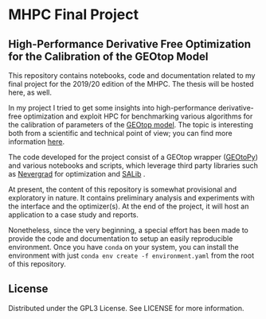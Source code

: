 # MHPC Final Project

## High-Performance Derivative Free Optimization for the Calibration of the GEOtop Model

This repository contains notebooks, code and documentation related to my final project for the 2019/20 edition of the
MHPC. The thesis will be hosted here, as well.

In my project I tried to get some insights into high-performance derivative-free optimization and exploit HPC for
benchmarking various algorithms for the calibration of parameters of
the [GEOtop model](https://geotopmodel.github.io/geotop). The topic is interesting both from a scientific and technical
point of view; you can find more information [here](https://stefanocampanella.github.io/MHPC_project_meeting).

The code developed for the project consist of a GEOtop wrapper ([GEOtoPy](https://github.com/stefanocampanella/GEOtoPy))
and various notebooks and scripts, which leverage third party libraries such
as [Nevergrad](https://facebookresearch.github.io/nevergrad) for optimization and [SALib](https://salib.github.io/SALib)
.

At present, the content of this repository is somewhat provisional and exploratory in nature. It contains preliminary
analysis and experiments with the interface and the optimizer(s). At the end of the project, it will host an application
to a case study and reports.

Nonetheless, since the very beginning, a special effort has been made to provide the code and documentation to setup an
easily reproducible environment. Once you have `conda` on your system, you can install the environment with
just `conda env create -f environment.yaml` from the root of this repository.

## License

Distributed under the GPL3 License. See LICENSE for more information.
